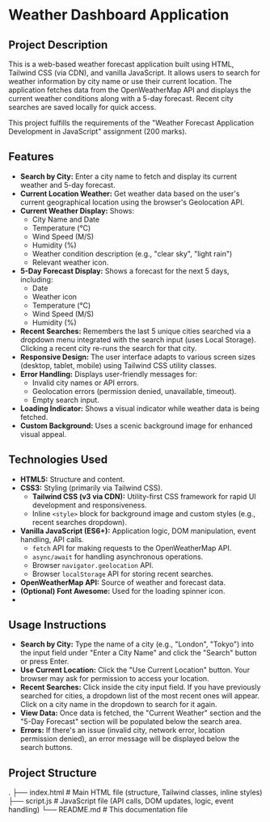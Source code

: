 # Weather Dashboard Application

## Project Description

This is a web-based weather forecast application built using HTML, Tailwind CSS (via CDN), and vanilla JavaScript. It allows users to search for weather information by city name or use their current location. The application fetches data from the OpenWeatherMap API and displays the current weather conditions along with a 5-day forecast. Recent city searches are saved locally for quick access.

This project fulfills the requirements of the "Weather Forecast Application Development in JavaScript" assignment (200 marks).

## Features

*   **Search by City:** Enter a city name to fetch and display its current weather and 5-day forecast.
*   **Current Location Weather:** Get weather data based on the user's current geographical location using the browser's Geolocation API.
*   **Current Weather Display:** Shows:
    *   City Name and Date
    *   Temperature (°C)
    *   Wind Speed (M/S)
    *   Humidity (%)
    *   Weather condition description (e.g., "clear sky", "light rain")
    *   Relevant weather icon.
*   **5-Day Forecast Display:** Shows a forecast for the next 5 days, including:
    *   Date
    *   Weather icon
    *   Temperature (°C)
    *   Wind Speed (M/S)
    *   Humidity (%)
*   **Recent Searches:** Remembers the last 5 unique cities searched via a dropdown menu integrated with the search input (uses Local Storage). Clicking a recent city re-runs the search for that city.
*   **Responsive Design:** The user interface adapts to various screen sizes (desktop, tablet, mobile) using Tailwind CSS utility classes.
*   **Error Handling:** Displays user-friendly messages for:
    *   Invalid city names or API errors.
    *   Geolocation errors (permission denied, unavailable, timeout).
    *   Empty search input.
*   **Loading Indicator:** Shows a visual indicator while weather data is being fetched.
*   **Custom Background:** Uses a scenic background image for enhanced visual appeal.


## Technologies Used

*   **HTML5:** Structure and content.
*   **CSS3:** Styling (primarily via Tailwind CSS).
    *   **Tailwind CSS (v3 via CDN):** Utility-first CSS framework for rapid UI development and responsiveness.
    *   Inline `<style>` block for background image and custom styles (e.g., recent searches dropdown).
*   **Vanilla JavaScript (ES6+):** Application logic, DOM manipulation, event handling, API calls.
    *   `fetch` API for making requests to the OpenWeatherMap API.
    *   `async/await` for handling asynchronous operations.
    *   Browser `navigator.geolocation` API.
    *   Browser `localStorage` API for storing recent searches.
*   **OpenWeatherMap API:** Source of weather and forecast data.
*   **(Optional) Font Awesome:** Used for the loading spinner icon.
*   

## Usage Instructions

*   **Search by City:** Type the name of a city (e.g., "London", "Tokyo") into the input field under "Enter a City Name" and click the "Search" button or press Enter.
*   **Use Current Location:** Click the "Use Current Location" button. Your browser may ask for permission to access your location.
*   **Recent Searches:** Click inside the city input field. If you have previously searched for cities, a dropdown list of the most recent ones will appear. Click on a city name in the dropdown to search for it again.
*   **View Data:** Once data is fetched, the "Current Weather" section and the "5-Day Forecast" section will be populated below the search area.
*   **Errors:** If there's an issue (invalid city, network error, location permission denied), an error message will be displayed below the search buttons.

## Project Structure

.
├── index.html # Main HTML file (structure, Tailwind classes, inline styles)
├── script.js # JavaScript file (API calls, DOM updates, logic, event handling)
└── README.md # This documentation file

